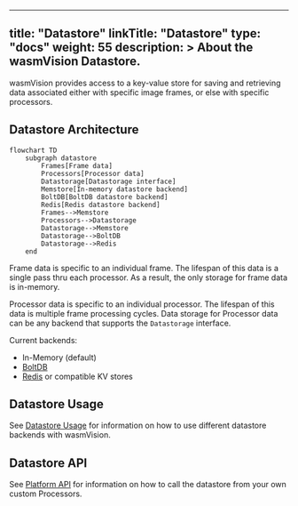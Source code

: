 
---
title: "Datastore"
linkTitle: "Datastore"
type: "docs"
weight: 55
description: >
  About the wasmVision Datastore.
---

wasmVision provides access to a key-value store for saving and retrieving data associated either with specific image frames, or else with specific processors.

## Datastore Architecture

```mermaid
flowchart TD
    subgraph datastore
        Frames[Frame data]
        Processors[Processor data]
        Datastorage[Datastorage interface]
        Memstore[In-memory datastore backend]
        BoltDB[BoltDB datastore backend]
        Redis[Redis datastore backend]
        Frames-->Memstore
        Processors-->Datastorage
        Datastorage-->Memstore
        Datastorage-->BoltDB
        Datastorage-->Redis
    end
```

Frame data is specific to an individual frame. The lifespan of this data is a single pass thru each processor. As a result, the only storage for frame data is in-memory.

Processor data is specific to an individual processor. The lifespan of this data is multiple frame processing cycles. Data storage for Processor data can be any backend that supports the `Datastorage` interface.

Current backends:

- In-Memory (default)
- [BoltDB](https://github.com/etcd-io/bbolt)
- [Redis](https://github.com/redis/redis) or compatible KV stores

## Datastore Usage

See [Datastore Usage](/docs/guides/datastore) for information on how to use different datastore backends with wasmVision.

## Datastore API

See [Platform API](/docs/reference/platform#a-idwasmvision_platform_datastoreaimport-interface-wasmvisionplatformdatastore) for information on how to call the datastore from your own custom Processors.
